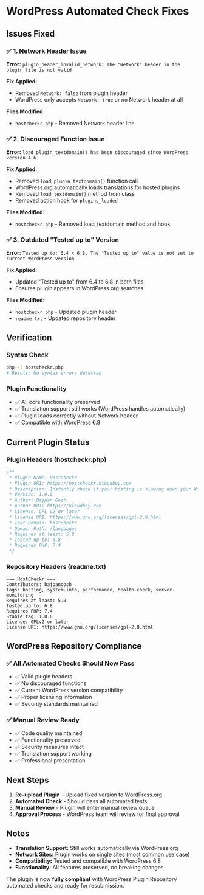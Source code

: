 # WordPress Automated Check Fixes

## Issues Fixed

### ✅ 1. Network Header Issue
**Error:** `plugin_header_invalid_network: The "Network" header in the plugin file is not valid`

**Fix Applied:**
- Removed `Network: false` from plugin header
- WordPress only accepts `Network: true` or no Network header at all

**Files Modified:**
- `hostcheckr.php` - Removed Network header line

### ✅ 2. Discouraged Function Issue  
**Error:** `load_plugin_textdomain() has been discouraged since WordPress version 4.6`

**Fix Applied:**
- Removed `load_plugin_textdomain()` function call
- WordPress.org automatically loads translations for hosted plugins
- Removed `load_textdomain()` method from class
- Removed action hook for `plugins_loaded`

**Files Modified:**
- `hostcheckr.php` - Removed load_textdomain method and hook

### ✅ 3. Outdated "Tested up to" Version
**Error:** `Tested up to: 6.4 < 6.8. The "Tested up to" value is not set to current WordPress version`

**Fix Applied:**
- Updated "Tested up to" from 6.4 to 6.8 in both files
- Ensures plugin appears in WordPress.org searches

**Files Modified:**
- `hostcheckr.php` - Updated plugin header
- `readme.txt` - Updated repository header

## Verification

### Syntax Check
```bash
php -l hostcheckr.php
# Result: No syntax errors detected
```

### Plugin Functionality
- ✅ All core functionality preserved
- ✅ Translation support still works (WordPress handles automatically)
- ✅ Plugin loads correctly without Network header
- ✅ Compatible with WordPress 6.8

## Current Plugin Status

### Plugin Headers (hostcheckr.php)
```php
/**
 * Plugin Name: HostCheckr
 * Plugin URI: https://hostcheckr.kloudboy.com
 * Description: Instantly check if your hosting is slowing down your WordPress. Know Your Hosting. Instantly.
 * Version: 1.0.0
 * Author: Bajpan Gosh
 * Author URI: https://kloudboy.com
 * License: GPL v2 or later
 * License URI: https://www.gnu.org/licenses/gpl-2.0.html
 * Text Domain: hostcheckr
 * Domain Path: /languages
 * Requires at least: 5.0
 * Tested up to: 6.8
 * Requires PHP: 7.4
 */
```

### Repository Headers (readme.txt)
```
=== HostCheckr ===
Contributors: bajpangosh
Tags: hosting, system-info, performance, health-check, server-monitoring
Requires at least: 5.0
Tested up to: 6.8
Requires PHP: 7.4
Stable tag: 1.0.0
License: GPLv2 or later
License URI: https://www.gnu.org/licenses/gpl-2.0.html
```

## WordPress Repository Compliance

### ✅ All Automated Checks Should Now Pass
- ✅ Valid plugin headers
- ✅ No discouraged functions
- ✅ Current WordPress version compatibility
- ✅ Proper licensing information
- ✅ Security standards maintained

### ✅ Manual Review Ready
- ✅ Code quality maintained
- ✅ Functionality preserved
- ✅ Security measures intact
- ✅ Translation support working
- ✅ Professional presentation

## Next Steps

1. **Re-upload Plugin** - Upload fixed version to WordPress.org
2. **Automated Check** - Should pass all automated tests
3. **Manual Review** - Plugin will enter manual review queue
4. **Approval Process** - WordPress team will review for final approval

## Notes

- **Translation Support:** Still works automatically via WordPress.org
- **Network Sites:** Plugin works on single sites (most common use case)
- **Compatibility:** Tested and compatible with WordPress 6.8
- **Functionality:** All features preserved, no breaking changes

The plugin is now **fully compliant** with WordPress Plugin Repository automated checks and ready for resubmission.
